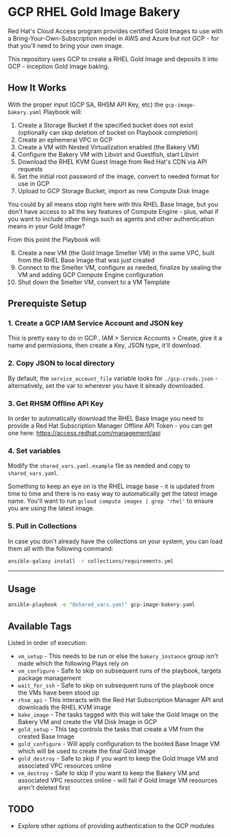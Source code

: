 # GCP RHEL Gold Image Bakery

Red Hat's Cloud Access program provides certified Gold Images to use with a Bring-Your-Own-Subscription model in AWS and Azure but not GCP - for that you'll need to bring your own image.

This repository uses GCP to create a RHEL Gold Image and deposits it into GCP - inception Gold Image baking.

## How It Works

With the proper input (GCP SA, RHSM API Key, etc) the `gcp-image-bakery.yaml` Playbook will:

1. Create a Storage Bucket if the specified bucket does not exist (optionally can skip deletion of bucket on Playbook completion)
2. Create an ephemeral VPC in GCP
3. Create a VM with Nested Virtualization enabled (the Bakery VM)
4. Configure the Bakery VM with Libvirt and Guestfish, start Libvirt
5. Download the RHEL KVM Guest Image from Red Hat's CDN via API requests
6. Set the initial root password of the image, convert to needed format for use in GCP
7. Upload to GCP Storage Bucket, import as new Compute Disk Image

You could by all means stop right here with this RHEL Base Image, but you don't have access to all the key features of Compute Engine - plus, what if you want to include other things such as agents and other authentication means in your Gold Image?

From this point the Playbook will:

8. Create a new VM (the Gold Image Smelter VM) in the same VPC, built from the RHEL Base Image that was just created
9. Connect to the Smelter VM, configure as needed, finalize by sealing the VM and adding GCP Compute Engine configuration
10. Shut down the Smelter VM, convert to a VM Template

## Prerequiste Setup

### 1. Create a GCP IAM Service Account and JSON key

This is pretty easy to do in GCP.. IAM > Service Accounts > Create, give it a name and permissions, then create a Key, JSON type, it'll download.

### 2. Copy JSON to local directory

By default, the `service_account_file` variable looks for `./gcp-creds.json` - alternatively, set the var to wherever you have it already downloaded.

### 3. Get RHSM Offline API Key

In order to automatically download the RHEL Base Image you need to provide a Red Hat Subscription Manager Offline API Token - you can get one here: https://access.redhat.com/management/api

### 4. Set variables

Modify the `shared_vars.yaml.example` file as needed and copy to `shared_vars.yaml`.

Something to keep an eye on is the RHEL image base - it is updated from time to time and there is no easy way to automatically get the latest image name.  You'll want to run `gcloud compute images | grep 'rhel'` to ensure you are using the latest image.

### 5. Pull in Collections

In case you don't already have the collections on your system, you can load them all with the following command:

```bash
ansible-galaxy install -r collections/requirements.yml
```

---

## Usage

```bash
ansible-playbook -e "@shared_vars.yaml" gcp-image-bakery.yaml
```

## Available Tags

Listed in order of execution:

- `vm_setup` - This needs to be run or else the `bakery_instance` group isn't made which the following Plays rely on
- `vm_configure` - Safe to skip on subsequent runs of the playbook, targets package management
- `wait_for_ssh` - Safe to skip on subsequent runs of the playbook once the VMs have been stood up
- `rhsm_api` - This interacts with the Red Hat Subscription Manager API and downloads the RHEL KVM image
- `bake_image` - The tasks tagged with this will take the Gold Image on the Bakery VM and create the VM Disk Image in GCP
- `gold_setup` - This tag controls the tasks that create a VM from the created Base Image
- `gold_configure` - Will apply configuration to the booted Base Image VM which will be used to create the final Gold Image
- `gold_destroy` - Safe to skip if you want to keep the Gold Image VM and associated VPC resources online
- `vm_destroy` - Safe to skip if you want to keep the Bakery VM and associated VPC resources online - will fail if Gold Image VM resources aren't deleted first

## TODO

- Explore other options of providing authentication to the GCP modules